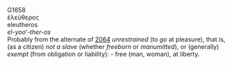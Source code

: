 <body>
  <p>G1658<br>  ἐλεύθερος  <br> eleutheros  <br><i>el-yoo‘-ther-os </i><br>Probably from the alternate of <a href="g2064.htm">2064</a>  <i>unrestrained</i> (to <i>go</i> at pleasure), that is, (as a citizen) <i>not</i> <i>a</i> <i>slave</i> (whether <i>freeborn</i> or <i>manumitted</i>), or (generally) <i>exempt</i> (from obligation or liability): - free (man, woman), at liberty.<br></p>
 </body>